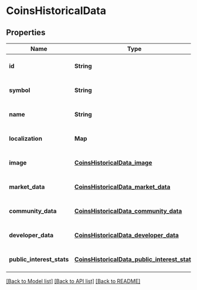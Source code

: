 # CoinsHistoricalData
## Properties

| Name | Type | Description | Notes |
|------------ | ------------- | ------------- | -------------|
| **id** | **String** | coin id | [optional] [default to null] |
| **symbol** | **String** | coin symbol | [optional] [default to null] |
| **name** | **String** | coin name | [optional] [default to null] |
| **localization** | **Map** | coin localization | [optional] [default to null] |
| **image** | [**CoinsHistoricalData_image**](CoinsHistoricalData_image.md) |  | [optional] [default to null] |
| **market\_data** | [**CoinsHistoricalData_market_data**](CoinsHistoricalData_market_data.md) |  | [optional] [default to null] |
| **community\_data** | [**CoinsHistoricalData_community_data**](CoinsHistoricalData_community_data.md) |  | [optional] [default to null] |
| **developer\_data** | [**CoinsHistoricalData_developer_data**](CoinsHistoricalData_developer_data.md) |  | [optional] [default to null] |
| **public\_interest\_stats** | [**CoinsHistoricalData_public_interest_stats**](CoinsHistoricalData_public_interest_stats.md) |  | [optional] [default to null] |

[[Back to Model list]](../README.md#documentation-for-models) [[Back to API list]](../README.md#documentation-for-api-endpoints) [[Back to README]](../README.md)

